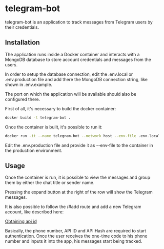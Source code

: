 # telegram-bot

telegram-bot is an application to track messages from Telegram users by their credentials.

## Installation

The application runs inside a Docker container and interacts with a MongoDB database to store account credentials and messages from the users.

In order to setup the database connection, edit the .env.local or .env.production file and add there the MongoDB connection string, like shown in .env.example.

The port on which the application will be available should also be configured there.

First of all, it's necessary to build the docker container:

```bash
docker build -t telegram-bot .
```

Once the container is built, it's possible to run it:

```bash
docker run -it --name telegram-bot --network host --env-file .env.local telegram-bot
```

Edit the .env.production file and provide it as --env-file to the container in the production environment.

## Usage

Once the container is run, it is possible to view the messages and group them by either the chat title or sender name.

Pressing the expand button at the right of the row will show the Telegram messages.

It is also possible to follow the /#add route and add a new Telegram account, like described here:

[Obtaining api id](https://core.telegram.org/api/obtaining_api_id)

Basically, the phone number, API ID and API Hash are required to start authentication. Once the user receives the one-time code to his phone number and inputs it into the app, his messages start being tracked.


